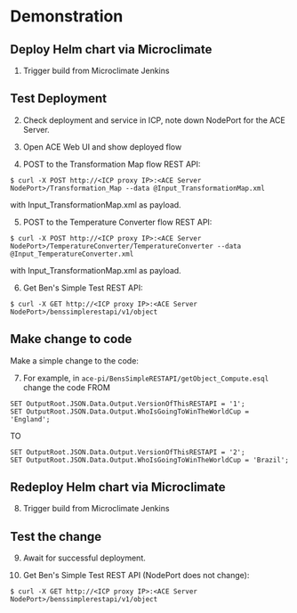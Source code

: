 # Demonstration

## Deploy Helm chart via Microclimate
1. Trigger build from Microclimate Jenkins

## Test Deployment
2. Check deployment and service in ICP, note down NodePort for the ACE Server.

3. Open ACE Web UI and show deployed flow

4. POST to the Transformation Map flow REST API:
~~~
$ curl -X POST http://<ICP proxy IP>:<ACE Server NodePort>/Transformation_Map --data @Input_TransformationMap.xml
~~~
with Input_TransformationMap.xml as payload.

5. POST to the Temperature Converter flow REST API:
~~~
$ curl -X POST http://<ICP proxy IP>:<ACE Server NodePort>/TemperatureConverter/TemperatureConverter --data @Input_TemperatureConverter.xml
~~~
with Input_TransformationMap.xml as payload.

6. Get Ben's Simple Test REST API:
~~~
$ curl -X GET http://<ICP proxy IP>:<ACE Server NodePort>/benssimplerestapi/v1/object
~~~

## Make change to code
Make a simple change to the code:

7. For example, in `ace-pi/BensSimpleRESTAPI/getObject_Compute.esql` change the code FROM
~~~
SET OutputRoot.JSON.Data.Output.VersionOfThisRESTAPI = '1';
SET OutputRoot.JSON.Data.Output.WhoIsGoingToWinTheWorldCup = 'England';
~~~
TO
~~~
SET OutputRoot.JSON.Data.Output.VersionOfThisRESTAPI = '2';
SET OutputRoot.JSON.Data.Output.WhoIsGoingToWinTheWorldCup = 'Brazil';
~~~

## Redeploy Helm chart via Microclimate
8. Trigger build from Microclimate Jenkins

## Test the change
9. Await for successful deployment.

10. Get Ben's Simple Test REST API (NodePort does not change):
~~~
$ curl -X GET http://<ICP proxy IP>:<ACE Server NodePort>/benssimplerestapi/v1/object
~~~
